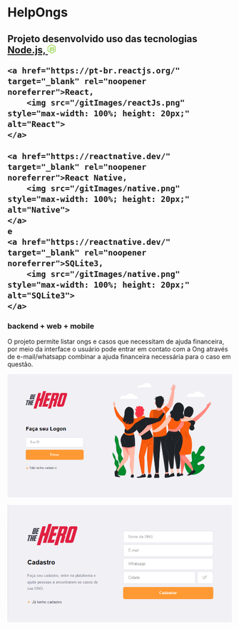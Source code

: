 <h1> HelpOngs </h1>

<h2> Projeto desenvolvido uso das tecnologias
    <a href="https://nodejs.org/en/" target="_blank" rel="noopener noreferrer">Node.js,
        <img src="/gitImages/node.png" style="max-width: 100%; height: 20px;" alt="Nodejs"/>
    </a>

    <a href="https://pt-br.reactjs.org/" target="_blank" rel="noopener noreferrer">React,
        <img src="/gitImages/reactJs.png" style="max-width: 100%; height: 20px;" alt="React">
    </a>

    <a href="https://reactnative.dev/"  target="_blank" rel="noopener noreferrer">React Native,
        <img src="/gitImages/native.png" style="max-width: 100%; height: 20px;" alt="Native">
    </a>
    e
    <a href="https://reactnative.dev/"  target="_blank" rel="noopener noreferrer">SQLite3,
        <img src="/gitImages/native.png" style="max-width: 100%; height: 20px;" alt="SQLite3">
    </a>

</h2>

<h3> backend + web + mobile </h3>

O projeto permite listar ongs e casos que necessitam de ajuda financeira, por meio da interface o usuário pode entrar em contato com a Ong através de e-mail/whatsapp combinar a ajuda financeira necessária para o caso em questão.



![](/frontend/src/assets/loginScreen.png)


![](/frontend/src/assets/cadastroScreen.png)
